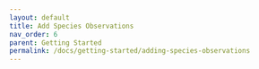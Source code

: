 ```yaml
---
layout: default
title: Add Species Observations
nav_order: 6
parent: Getting Started
permalink: /docs/getting-started/adding-species-observations
---
```

